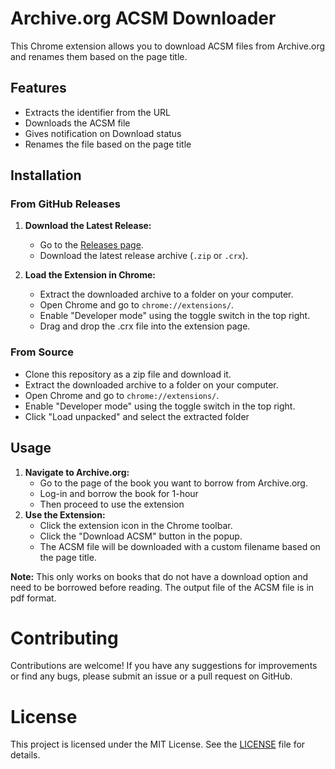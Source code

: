 # Archive.org ACSM Downloader

This Chrome extension allows you to download ACSM files from Archive.org and renames them based on the page title.

## Features

- Extracts the identifier from the URL
- Downloads the ACSM file
- Gives notification on Download status
- Renames the file based on the page title

## Installation

### From GitHub Releases

1. **Download the Latest Release:**
   - Go to the [Releases page](https://github.com/Sam2368/archive.org-ACSM-Downloader/releases).
   - Download the latest release archive (`.zip` or `.crx`).

2. **Load the Extension in Chrome:**
   - Extract the downloaded archive to a folder on your computer.
   - Open Chrome and go to `chrome://extensions/`.
   - Enable "Developer mode" using the toggle switch in the top right.
   - Drag and drop the .crx file into the extension page.
     
### From Source
   - Clone this repository as a zip file and download it.
   - Extract the downloaded archive to a folder on your computer.
   - Open Chrome and go to `chrome://extensions/`.
   - Enable "Developer mode" using the toggle switch in the top right.
   - Click "Load unpacked" and select the extracted folder

## Usage
1. **Navigate to Archive.org:**
    - Go to the page of the book you want to borrow from Archive.org.
    - Log-in and borrow the book for 1-hour
    - Then proceed to use the extension
2. **Use the Extension:**
    - Click the extension icon in the Chrome toolbar.
    - Click the "Download ACSM" button in the popup.
    - The ACSM file will be downloaded with a custom filename based on the page title.

**Note:** This only works on books that do not have a download option and need to be borrowed before reading. The output file of the ACSM file is in pdf format.

# Contributing
Contributions are welcome! If you have any suggestions for improvements or find any bugs, please submit an issue or a pull request on GitHub.

# License
This project is licensed under the MIT License. See the [LICENSE](./LICENSE) file for details.
